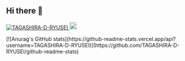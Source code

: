 ## Hi there 👋

<p align="left">
  <a href="https://github.com/TAGASHIRA-D-RYUSEI">
    <img src="https://komarev.com/ghpvc/?username=TAGASHIRA-D-RYUSEI" alt="TAGASHIRA-D-RYUSEI" />
  </a>
  <a href="https://github.com/TAGASHIRA-D-RYUSEI">
    <img height="20" src="https://img.shields.io/github/followers/TAGASHIRA-D-RYUSEI?label=follow&logo=github&style=flat" />
  </a>
</p>
[![Anurag's GitHub stats](https://github-readme-stats.vercel.app/api?username=TAGASHIRA-D-RYUSEI)](https://github.com/TAGASHIRA-D-RYUSEI/github-readme-stats)
